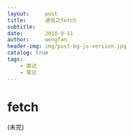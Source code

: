 ```yaml
---
layout:     post
title:      通信之fetch
subtitle:   
date:       2018-9-11
author:     wengfan
header-img: img/post-bg-js-version.jpg
catalog: true
tags:
    - 面试
    - 笔记
---
```

# fetch
(未完)